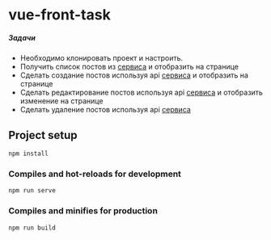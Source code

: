 # vue-front-task

##### Задачи
- Необходимо клонировать проект и настроить.
- Получить список постов из [сервиса](https://jsonplaceholder.typicode.com/guide/) и отобразить на странице
- Сделать создание постов используя api [сервиса](https://jsonplaceholder.typicode.com/guide/) и отобразить на странице
- Сделать редактирование постов используя api [сервиса](https://jsonplaceholder.typicode.com/guide/) и отобразить изменение на странице
- Сделать удаление постов используя api [сервиса](https://jsonplaceholder.typicode.com/guide/)


## Project setup
```
npm install
```

### Compiles and hot-reloads for development
```
npm run serve
```

### Compiles and minifies for production
```
npm run build
```
